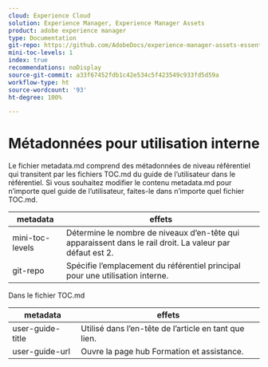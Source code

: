 ```yaml
---
cloud: Experience Cloud
solution: Experience Manager, Experience Manager Assets
product: adobe experience manager
type: Documentation
git-repo: https://github.com/AdobeDocs/experience-manager-assets-essentials.fr-FR
mini-toc-levels: 1
index: true
recommendations: noDisplay
source-git-commit: a33f67452fdb1c42e534c5f423549c933fd5d59a
workflow-type: ht
source-wordcount: '93'
ht-degree: 100%

---
```



# Métadonnées pour utilisation interne

Le fichier metadata.md comprend des métadonnées de niveau référentiel qui transitent par les fichiers TOC.md du guide de l’utilisateur dans le référentiel. Si vous souhaitez modifier le contenu metadata.md pour n’importe quel guide de l’utilisateur, faites-le dans n’importe quel fichier TOC.md.

| metadata | effets |
|--- |--- |
| mini-toc-levels | Détermine le nombre de niveaux d’en-tête qui apparaissent dans le rail droit. La valeur par défaut est 2. |
| git-repo | Spécifie l’emplacement du référentiel principal pour une utilisation interne. |

Dans le fichier TOC.md

| metadata | effets |
|--- |--- |
| user-guide-title | Utilisé dans l’en-tête de l’article en tant que lien. |
| user-guide-url | Ouvre la page hub Formation et assistance. |

